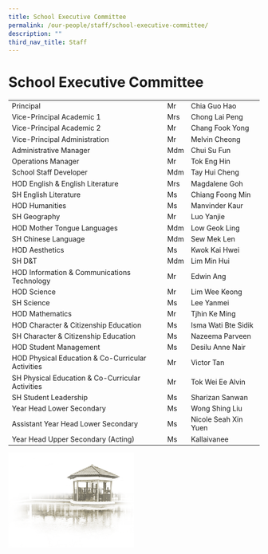```yaml
---
title: School Executive Committee
permalink: /our-people/staff/school-executive-committee/
description: ""
third_nav_title: Staff
---
```

# **School Executive Committee**

|  	|  	|  	|
|---	|---	|---	|
| Principal 	| Mr 	| Chia Guo Hao 	|
| Vice-Principal Academic 1 	| Mrs 	| Chong Lai Peng 	|
| Vice-Principal Academic 2 	| Mr 	| Chang Fook Yong 	|
| Vice-Principal Administration  	| Mr  	| Melvin Cheong  	|
| Administrative Manager 	| Mdm 	| Chui Su Fun 	|
| Operations Manager 	| Mr 	| Tok Eng Hin 	|
| School Staff Developer  	| Mdm 	| Tay Hui Cheng  	|
| HOD English &amp; English Literature 	| Mrs 	| Magdalene Goh 	|
| SH English Literature 	| Ms 	| Chiang Foong Min 	|
| HOD Humanities 	| Ms 	| Manvinder Kaur 	|
| SH Geography 	| Mr 	| Luo Yanjie 	|
| HOD Mother Tongue Languages 	| Mdm 	| Low Geok Ling 	|
| SH Chinese Language 	| Mdm  	| Sew Mek Len   	|
| HOD Aesthetics 	| Ms  	| Kwok Kai Hwei   	|
| SH D&amp;T  	| Mdm  	| Lim Min Hui   	|
| HOD Information &amp; Communications Technology 	| Mr 	| Edwin Ang 	|
| HOD Science 	| Mr 	| Lim Wee Keong 	|
| SH Science  	| Ms 	| Lee Yanmei  	|
| HOD Mathematics 	| Mr 	| Tjhin Ke Ming 	|
| HOD Character &amp; Citizenship Education 	| Ms 	| Isma Wati Bte Sidik 	|
| SH Character &amp; Citizenship Education 	| Ms 	| Nazeema Parveen 	|
| HOD Student Management 	| Ms 	| Desilu Anne Nair 	|
| HOD Physical Education &amp; Co-Curricular Activities 	| Mr 	| Victor Tan 	|
| SH Physical Education &amp; Co-Curricular Activities 	| Mr 	| Tok Wei Ee Alvin 	|
| SH Student Leadership 	| Ms 	| Sharizan Sanwan 	|
| Year Head Lower Secondary 	| Ms 	| Wong Shing Liu 	|
| Assistant Year Head Lower Secondary 	| Ms 	| Nicole Seah Xin Yuen 	|
| Year Head Upper Secondary (Acting)  	| Ms 	| Kallaivanee 	|

<img src="/images/pavilion.png" style="width:50%">